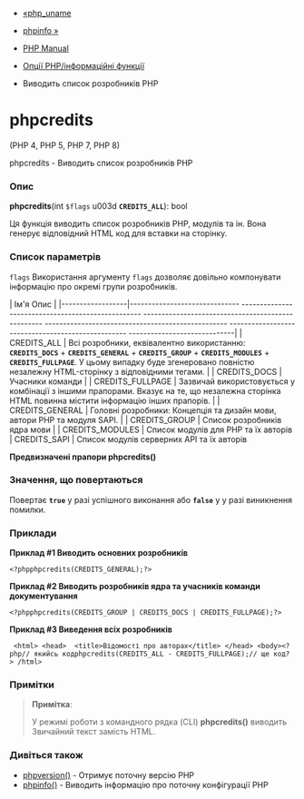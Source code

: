 - [«php_uname](function.php-uname.md)
- [phpinfo »](function.phpinfo.md)

- [PHP Manual](index.md)
- [Опції PHP/інформаційні функції](ref.info.md)
- Виводить список розробників PHP

# phpcredits

(PHP 4, PHP 5, PHP 7, PHP 8)

phpcredits - Виводить список розробників PHP

### Опис

**phpcredits**(int `$flags` u003d **`CREDITS_ALL`**): bool

Ця функція виводить список розробників PHP, модулів та ін. Вона
генерує відповідний HTML код для вставки на сторінку.

### Список параметрів

`flags`
Використання аргументу `flags` дозволяє довільно компонувати
інформацію про окремі групи розробників.

| Ім'я Опис |
|------------------|------------------------------ -------------------------------------------------- -------------------------------------------------- -------------------------------------------------- -------------------------------------------------- -----------------------------|
| CREDITS_ALL | Всі розробники, еквівалентно використанню: **`CREDITS_DOCS`** + **`CREDITS_GENERAL`** + **`CREDITS_GROUP`** + **`CREDITS_MODULES`** + **`CREDITS_FULLPAGE`**. У цьому випадку буде згенеровано повністю незалежну HTML-сторінку з відповідними тегами. |
| CREDITS_DOCS | Учасники команди |
| CREDITS_FULLPAGE | Зазвичай використовується у комбінації з іншими прапорами. Вказує на те, що незалежна сторінка HTML повинна містити інформацію інших прапорів. |
| CREDITS_GENERAL | Головні розробники: Концепція та дизайн мови, автори PHP та модуля SAPI. |
| CREDITS_GROUP | Список розробників ядра мови |
| CREDITS_MODULES | Список модулів для PHP та їх авторів
| CREDITS_SAPI | Список модулів серверних API та їх авторів

**Предвизначені прапори **phpcredits()****

### Значення, що повертаються

Повертає **`true`** у разі успішного виконання або **`false`** у
у разі виникнення помилки.

### Приклади

**Приклад #1 Виводить основних розробників**

`<?phpphpcredits(CREDITS_GENERAL);?> `

**Приклад #2 Виводить розробників ядра та учасників команди
документування**

`<?phpphpcredits(CREDITS_GROUP | CREDITS_DOCS | CREDITS_FULLPAGE);?> `

**Приклад #3 Виведення всіх розробників**

` <html> <head>  <title>Відомості про авторах</title> </head> <body><?php// якийсь кодphpcredits(CREDITS_ALL - CREDITS_FULLPAGE);// ще код?> /html>`

### Примітки

> **Примітка**:
>
> У режимі роботи з командного рядка (CLI) **phpcredits()** виводить
> Звичайний текст замість HTML.

### Дивіться також

- [phpversion()](function.phpversion.md) - Отримує поточну версію
PHP
- [phpinfo()](function.phpinfo.md) - Виводить інформацію про поточну
конфігурації PHP
